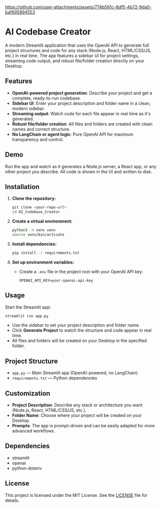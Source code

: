 https://github.com/user-attachments/assets/774b561c-8df5-4b72-9da0-baf695894553

# AI Codebase Creator

A modern Streamlit application that uses the OpenAI API to generate full project structures and code for any stack (Node.js, React, HTML/CSS/JS, etc.) in real time. The app features a sidebar UI for project settings, streaming code output, and robust file/folder creation directly on your Desktop.

## Features
- **OpenAI-powered project generation**: Describe your project and get a complete, ready-to-run codebase.
- **Sidebar UI**: Enter your project description and folder name in a clean, modern sidebar.
- **Streaming output**: Watch code for each file appear in real time as it's generated.
- **Robust file/folder creation**: All files and folders are created with clean names and correct structure.
- **No LangChain or agent logic**: Pure OpenAI API for maximum transparency and control.

## Demo
Run the app and watch as it generates a Node.js server, a React app, or any other project you describe. All code is shown in the UI and written to disk.

## Installation

1. **Clone the repository:**
   ```bash
   git clone <your-repo-url>
   cd AI_Codebase_Creator
   ```

2. **Create a virtual environment:**
   ```bash
   python3 -m venv venv
   source venv/bin/activate
   ```

3. **Install dependencies:**
   ```bash
   pip install -r requirements.txt
   ```

4. **Set up environment variables:**
   - Create a `.env` file in the project root with your OpenAI API key:
     ```env
     OPENAI_API_KEY=your-openai-api-key
     ```

## Usage

Start the Streamlit app:
```bash
streamlit run app.py
```

- Use the sidebar to set your project description and folder name.
- Click **Generate Project** to watch the structure and code appear in real time.
- All files and folders will be created on your Desktop in the specified folder.

## Project Structure
- `app.py` — Main Streamlit app (OpenAI-powered, no LangChain)
- `requirements.txt` — Python dependencies

## Customization
- **Project Description**: Describe any stack or architecture you want (Node.js, React, HTML/CSS/JS, etc.).
- **Folder Name**: Choose where your project will be created on your Desktop.
- **Prompts**: The app is prompt-driven and can be easily adapted for more advanced workflows.

## Dependencies
- streamlit
- openai
- python-dotenv

## License

This project is licensed under the MIT License. See the [LICENSE](LICENSE) file for details.
